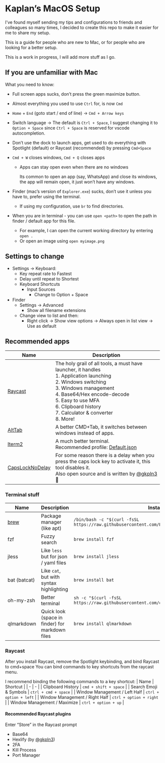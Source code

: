 # Kaplan’s MacOS Setup

I've found myself sending my tips and configurations to friends and colleagues so many times, I decided to create this repo to make it easier for me to share my setup.

This is a guide for people who are new to Mac, or for people who are looking for a better setup.

This is a work in progress, I will add more stuff as I go.

## If you are unfamiliar with Mac

What you need to know:

- Full screen apps sucks, don’t press the green maximize button.
- Almost everything you used to use `Ctrl` for, is now `Cmd`
- `Home` + `End` (goto start / end of line) → `Cmd + Arrow keys`
- Switch language → The default is `Ctrl + Space`, I suggest changing it to `Option + Space` since `Ctrl + Space` is reserved for vscode autocompletion.
- Don’t use the dock to launch apps, get used to do everything with Spotlight (default) or Raycast (recommended) by pressing `Cmd+Space`
- `Cmd + W` closes windows, `Cmd + Q` closes apps
    - Apps can stay open even when there are no windows
        
        Its common to open an app (say, WhatsApp) and close its windows, the app will remain open, it just won’t have any windows.
        
- Finder (mac’s version of `Explorer.exe`) sucks, don’t use it unless you have to, prefer using the terminal.
  - If using my configuration, use `br` to find directories.
- When you are in terminal - you can use `open <path>` to open the path in finder / default app for this file.
    - For example, I can open the current working directory by entering `open .`
    - Or open an image using `open myimage.png`

## Settings to change

- Settings → Keyboard:
    - Key repeat rate to Fastest
    - Delay until repeat to Shortest
    - Keyboard Shortcuts
        - Input Sources
            - Change to Option + Space
- Finder
    - Settings → Advanced
        - Show all filename extensions
    - Change view to list and then:
        - Right click → Show view options → Always open in list view → Use as default

## Recommended apps
| Name                                                         | Description                                                                                                                                                                                                                                                           |
| ------------------------------------------------------------ | --------------------------------------------------------------------------------------------------------------------------------------------------------------------------------------------------------------------------------------------------------------------- |
| [Raycast](https://raycast.com)                               | The holy grail of all tools, a must have launcher, it handles<br>1. Application launching <br>2. Windows switching<br>3. Windows management<br>4. Base64/Hex encode-decode<br>5. Easy to use MFA<br>6. Clipboard history<br>7. Calculator & converter<br>8. More!<br> |
| [AltTab](https://alt-tab-macos.netlify.app)                  | A better CMD+Tab, it switches between windows instead of apps.                                                                                                                                                                                                        |
| [Iterm2](https://iterm2.com)                                 | A much better terminal.<br>Recommended profile: [Default.json](iterm/Default.json)                                                                                                                                                                                                                                               |
| [CapsLockNoDelay](https://github.com/gkpln3/CapsLockNoDelay) | For some reason there is a delay when you press the caps lock key to activate it, this tool disables it.<br>Also open source and is written by [@gkpln3](https://github.com/gkpln3) 🙂                                                                                  |


### Terminal stuff
| Name                    | Description                                     | Install command                                                                                   |
| ----------------------- | ----------------------------------------------- | ------------------------------------------------------------------------------------------------- |
| [brew](https://brew.sh) | Package manager (like apt)                      | `/bin/bash -c "$(curl -fsSL https://raw.githubusercontent.com/Homebrew/install/HEAD/install.sh)"` |
| fzf                     | Fuzzy search                                    | `brew install fzf`                                                                                |
| jless                   | Like `less` but for json / yaml files           | `brew install jless`                                                                              |
| bat (batcat)            | Like `cat`, but with syntax highlighting        | `brew install bat`                                                                                |
| oh-my-zsh               | Better terminal                                 | `sh -c "$(curl -fsSL https://raw.githubusercontent.com/ohmyzsh/ohmyzsh/master/tools/install.sh)"` |
| qlmarkdown              | Quick look (space in finder) for markdown files | `brew install qlmarkdown`                                                                         |
    
    
### Raycast
After you install Raycast, remove the Spotlight keybinding, and bind Raycast to cmd+space
You can bind commands to key shortcuts from the raycast menu.

I recommend binding the following commands to a key shortcut:
| Name                                                         | Shortcut                                                                                      |
| - | - |
| Clipboard History | `cmd + shift + space` |
| Search Emoji & Symbols | `ctrl + cmd + space` |
| Window Management / Left Half | `ctrl + option + left` |
| Window Management / Right Half | `ctrl + option + right` |
| Window Management / Maximize | `ctrl + option + up` |

#### Recommended Raycast plugins
Enter “Store” in the Raycast prompt
- Base64
- Hexlify (by [@gkpln3](https://github.com/gkpln3))
- 2FA
- Kill Process
- Port Manager
